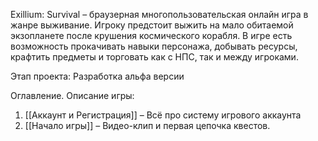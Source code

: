 Exillium: Survival – браузерная многопользовательская онлайн игра в жанре выживание. Игроку предстоит выжить на мало обитаемой экзопланете после крушения космического корабля. В игре есть возможность прокачивать навыки персонажа, добывать ресурсы, крафтить предметы и торговать как с НПС, так и между игроками. 

Этап проекта: Разработка альфа версии


Оглавление. Описание игры:
1. [[Аккаунт и Регистрация]] – Всё про систему игрового аккаунта 
2. [[Начало игры]] – Видео-клип и первая цепочка квестов.